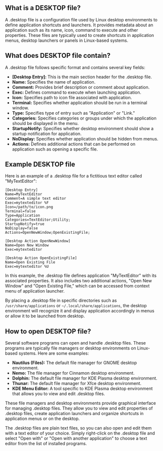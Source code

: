 ## What is a DESKTOP file?

A .desktop file is a configuration file used by Linux desktop environments to define application shortcuts and launchers. It provides metadata about an application such as its name, icon, command to execute and other properties. These files are typically used to create shortcuts in application menus, desktop launchers or panels in Linux-based systems.

## What does DESKTOP file contain?

A .desktop file follows specific format and contains several key fields:

- **[Desktop Entry]:** This is the main section header for the .desktop file.
- **Name:** Specifies the name of application.
- **Comment:** Provides brief description or comment about application.
- **Exec:** Defines command to execute when launching application.
- **Icon:** Specifies path to icon file associated with application.
- **Terminal:** Specifies whether application should be run in a terminal window.
- **Type:** Specifies type of entry such as "Application" or "Link."
- **Categories:** Specifies categories or groups under which the application should be displayed in the menu.
- **StartupNotify:** Specifies whether desktop environment should show a startup notification for application.
- **NoDisplay:** Specifies whether application should be hidden from menus.
- **Actions:** Defines additional actions that can be performed on application such as opening a specific file.

## Example DESKTOP file

Here is an example of a .desktop file for a fictitious text editor called "MyTextEditor":

```
[Desktop Entry]
Name=MyTextEditor
Comment=A simple text editor
Exec=mytexteditor %F
Icon=/path/to/icon.png
Terminal=false
Type=Application
Categories=TextEditor;Utility;
StartupNotify=true
NoDisplay=false
Actions=OpenNewWindow;OpenExistingFile;

[Desktop Action OpenNewWindow]
Name=Open New Window
Exec=mytexteditor

[Desktop Action OpenExistingFile]
Name=Open Existing File
Exec=mytexteditor %U
```

In this example, the .desktop file defines application "MyTextEditor" with its associated properties. It also includes two additional actions, "Open New Window" and "Open Existing File," which can be accessed from context menu of application launcher.

By placing a .desktop file in specific directories such as `/usr/share/applications` or `~/.local/share/applications`, the desktop environment will recognize it and display application accordingly in menus or allow it to be launched from desktop.

## How to open DESKTOP file?

Several software programs can open and handle .desktop files. These programs are typically file managers or desktop environments on Linux-based systems. Here are some examples:

- **Nautilus (Files):** The default file manager for GNOME desktop environment.
- **Nemo:** The file manager for Cinnamon desktop environment.
- **Dolphin:** The default file manager for KDE Plasma desktop environment.
- **Thunar:** The default file manager for Xfce desktop environment.
- **KDE Menu Editor:** A tool specific to KDE Plasma desktop environment that allows you to view and edit .desktop files.

These file managers and desktop environments provide graphical interface for managing .desktop files. They allow you to view and edit properties of .desktop files, create application launchers and organize shortcuts in application menus or on the desktop.

The .desktop files are plain text files, so you can also open and edit them with a text editor of your choice. Simply right-click on the .desktop file and select "Open with" or "Open with another application" to choose a text editor from the list of installed programs.
